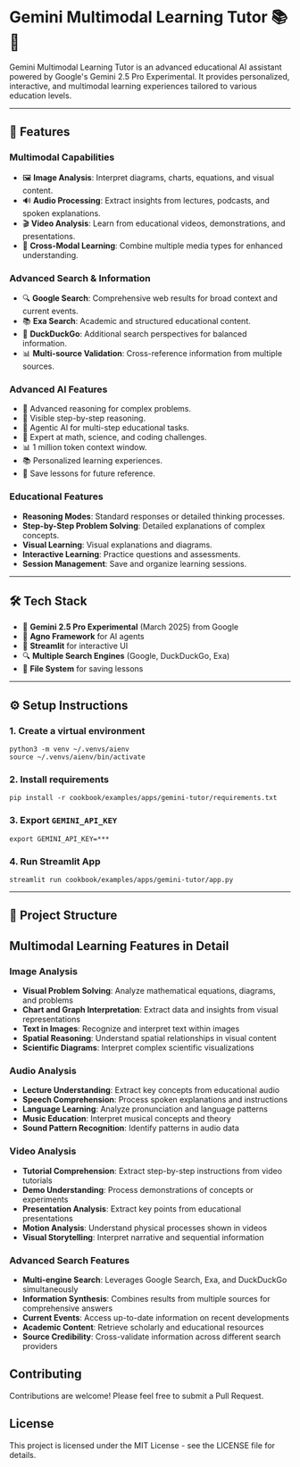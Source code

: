 # Gemini Multimodal Learning Tutor 📚🧠

Gemini Multimodal Learning Tutor is an advanced educational AI assistant powered by Google's Gemini 2.5 Pro Experimental. It provides personalized, interactive, and multimodal learning experiences tailored to various education levels.

---

## 🚀 Features

### Multimodal Capabilities

- 🖼️ **Image Analysis**: Interpret diagrams, charts, equations, and visual content.
- 🔊 **Audio Processing**: Extract insights from lectures, podcasts, and spoken explanations.
- 🎬 **Video Analysis**: Learn from educational videos, demonstrations, and presentations.
- 🔄 **Cross-Modal Learning**: Combine multiple media types for enhanced understanding.

### Advanced Search & Information

- 🔍 **Google Search**: Comprehensive web results for broad context and current events.
- 📚 **Exa Search**: Academic and structured educational content.
- 🦆 **DuckDuckGo**: Additional search perspectives for balanced information.
- 📊 **Multi-source Validation**: Cross-reference information from multiple sources.

### Advanced AI Features

- 🧠 Advanced reasoning for complex problems.
- 💭 Visible step-by-step reasoning.
- 🤖 Agentic AI for multi-step educational tasks.
- 🔢 Expert at math, science, and coding challenges.
- 📊 1 million token context window.
- 📚 Personalized learning experiences.
- 💾 Save lessons for future reference.

### Educational Features

- **Reasoning Modes**: Standard responses or detailed thinking processes.
- **Step-by-Step Problem Solving**: Detailed explanations of complex concepts.
- **Visual Learning**: Visual explanations and diagrams.
- **Interactive Learning**: Practice questions and assessments.
- **Session Management**: Save and organize learning sessions.

---

## 🛠️ Tech Stack

- 🤖 **Gemini 2.5 Pro Experimental** (March 2025) from Google
- 🚀 **Agno Framework** for AI agents
- 💫 **Streamlit** for interactive UI
- 🔍 **Multiple Search Engines** (Google, DuckDuckGo, Exa)
- 💾 **File System** for saving lessons

---

## ⚙️ Setup Instructions

### 1. Create a virtual environment

```shell
python3 -m venv ~/.venvs/aienv
source ~/.venvs/aienv/bin/activate
```

### 2. Install requirements

```shell
pip install -r cookbook/examples/apps/gemini-tutor/requirements.txt
```

### 3. Export `GEMINI_API_KEY`

```shell
export GEMINI_API_KEY=***
```

### 4. Run Streamlit App

```shell
streamlit run cookbook/examples/apps/gemini-tutor/app.py
```

---

## 📂 Project Structure

## Multimodal Learning Features in Detail

### Image Analysis

- **Visual Problem Solving**: Analyze mathematical equations, diagrams, and problems
- **Chart and Graph Interpretation**: Extract data and insights from visual representations
- **Text in Images**: Recognize and interpret text within images
- **Spatial Reasoning**: Understand spatial relationships in visual content
- **Scientific Diagrams**: Interpret complex scientific visualizations

### Audio Analysis

- **Lecture Understanding**: Extract key concepts from educational audio
- **Speech Comprehension**: Process spoken explanations and instructions
- **Language Learning**: Analyze pronunciation and language patterns
- **Music Education**: Interpret musical concepts and theory
- **Sound Pattern Recognition**: Identify patterns in audio data

### Video Analysis

- **Tutorial Comprehension**: Extract step-by-step instructions from video tutorials
- **Demo Understanding**: Process demonstrations of concepts or experiments
- **Presentation Analysis**: Extract key points from educational presentations
- **Motion Analysis**: Understand physical processes shown in videos
- **Visual Storytelling**: Interpret narrative and sequential information

### Advanced Search Features

- **Multi-engine Search**: Leverages Google Search, Exa, and DuckDuckGo simultaneously
- **Information Synthesis**: Combines results from multiple sources for comprehensive answers
- **Current Events**: Access up-to-date information on recent developments
- **Academic Content**: Retrieve scholarly and educational resources
- **Source Credibility**: Cross-validate information across different search providers

## Contributing

Contributions are welcome! Please feel free to submit a Pull Request.

## License

This project is licensed under the MIT License - see the LICENSE file for details.
